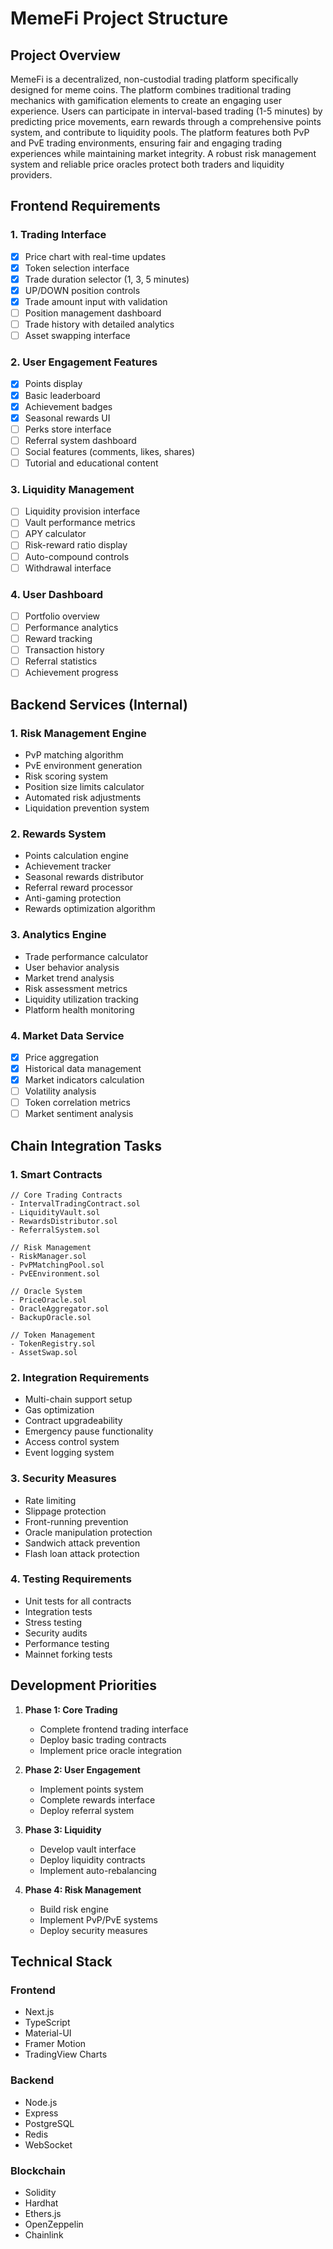# MemeFi Project Structure

## Project Overview

MemeFi is a decentralized, non-custodial trading platform specifically designed for meme coins. The platform combines traditional trading mechanics with gamification elements to create an engaging user experience. Users can participate in interval-based trading (1-5 minutes) by predicting price movements, earn rewards through a comprehensive points system, and contribute to liquidity pools. The platform features both PvP and PvE trading environments, ensuring fair and engaging trading experiences while maintaining market integrity. A robust risk management system and reliable price oracles protect both traders and liquidity providers.

## Frontend Requirements

### 1. Trading Interface
- [x] Price chart with real-time updates
- [x] Token selection interface
- [x] Trade duration selector (1, 3, 5 minutes)
- [x] UP/DOWN position controls
- [x] Trade amount input with validation
- [ ] Position management dashboard
- [ ] Trade history with detailed analytics
- [ ] Asset swapping interface

### 2. User Engagement Features
- [x] Points display
- [x] Basic leaderboard
- [x] Achievement badges
- [x] Seasonal rewards UI
- [ ] Perks store interface
- [ ] Referral system dashboard
- [ ] Social features (comments, likes, shares)
- [ ] Tutorial and educational content

### 3. Liquidity Management
- [ ] Liquidity provision interface
- [ ] Vault performance metrics
- [ ] APY calculator
- [ ] Risk-reward ratio display
- [ ] Auto-compound controls
- [ ] Withdrawal interface

### 4. User Dashboard
- [ ] Portfolio overview
- [ ] Performance analytics
- [ ] Reward tracking
- [ ] Transaction history
- [ ] Referral statistics
- [ ] Achievement progress

## Backend Services (Internal)

### 1. Risk Management Engine
- PvP matching algorithm
- PvE environment generation
- Risk scoring system
- Position size limits calculator
- Automated risk adjustments
- Liquidation prevention system

### 2. Rewards System
- Points calculation engine
- Achievement tracker
- Seasonal rewards distributor
- Referral reward processor
- Anti-gaming protection
- Rewards optimization algorithm

### 3. Analytics Engine
- Trade performance calculator
- User behavior analysis
- Market trend analysis
- Risk assessment metrics
- Liquidity utilization tracking
- Platform health monitoring

### 4. Market Data Service
- [x] Price aggregation
- [x] Historical data management
- [x] Market indicators calculation
- [ ] Volatility analysis
- [ ] Token correlation metrics
- [ ] Market sentiment analysis

## Chain Integration Tasks

### 1. Smart Contracts
```solidity
// Core Trading Contracts
- IntervalTradingContract.sol
- LiquidityVault.sol
- RewardsDistributor.sol
- ReferralSystem.sol

// Risk Management
- RiskManager.sol
- PvPMatchingPool.sol
- PvEEnvironment.sol

// Oracle System
- PriceOracle.sol
- OracleAggregator.sol
- BackupOracle.sol

// Token Management
- TokenRegistry.sol
- AssetSwap.sol
```

### 2. Integration Requirements
- Multi-chain support setup
- Gas optimization
- Contract upgradeability
- Emergency pause functionality
- Access control system
- Event logging system

### 3. Security Measures
- Rate limiting
- Slippage protection
- Front-running prevention
- Oracle manipulation protection
- Sandwich attack prevention
- Flash loan attack protection

### 4. Testing Requirements
- Unit tests for all contracts
- Integration tests
- Stress testing
- Security audits
- Performance testing
- Mainnet forking tests

## Development Priorities

1. **Phase 1: Core Trading**
   - Complete frontend trading interface
   - Deploy basic trading contracts
   - Implement price oracle integration

2. **Phase 2: User Engagement**
   - Implement points system
   - Complete rewards interface
   - Deploy referral system

3. **Phase 3: Liquidity**
   - Develop vault interface
   - Deploy liquidity contracts
   - Implement auto-rebalancing

4. **Phase 4: Risk Management**
   - Build risk engine
   - Implement PvP/PvE systems
   - Deploy security measures

## Technical Stack

### Frontend
- Next.js
- TypeScript
- Material-UI
- Framer Motion
- TradingView Charts

### Backend
- Node.js
- Express
- PostgreSQL
- Redis
- WebSocket

### Blockchain
- Solidity
- Hardhat
- Ethers.js
- OpenZeppelin
- Chainlink
